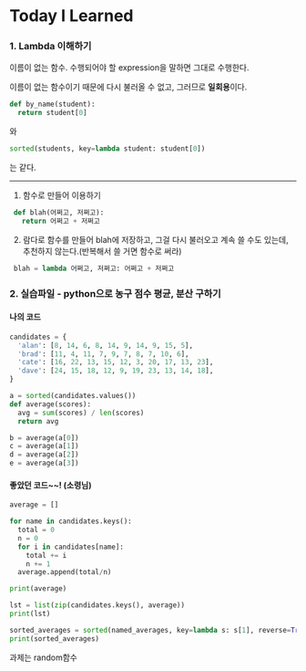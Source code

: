 # Today I Learned

### 1. Lambda 이해하기
이름이 없는 함수. 수행되어야 할 expression을 말하면 그대로 수행한다.

이름이 없는 함수이기 때문에 다시 불러올 수 없고, 그러므로 **일회용**이다.
~~~python
def by_name(student):
  return student[0]
~~~ 
와 
~~~python
sorted(students, key=lambda student: student[0])
~~~ 
는 같다.

----

1. 함수로 만들어 이용하기
~~~python
 def blah(어쩌고, 저쩌고):
   return 어쩌고 + 저쩌고
~~~
2. 람다로 함수를 만들어 blah에 저장하고, 그걸 다시 불러오고 계속 쓸 수도 있는데, 추천하지 않는다.(반복해서 쓸 거면 함수로 써라)
~~~python
 blah = lambda 어쩌고, 저쩌고: 어쩌고 + 저쩌고
~~~ 


### 2. 실습파일 - python으로 농구 점수 평균, 분산 구하기

#### 나의 코드
~~~python
candidates = {
  'alan': [8, 14, 6, 8, 14, 9, 14, 9, 15, 5],
  'brad': [11, 4, 11, 7, 9, 7, 8, 7, 10, 6],
  'cate': [16, 22, 13, 15, 12, 3, 20, 17, 13, 23],
  'dave': [24, 15, 18, 12, 9, 19, 23, 13, 14, 18],
}

a = sorted(candidates.values())
def average(scores):
  avg = sum(scores) / len(scores)
  return avg

b = average(a[0])
c = average(a[1])
d = average(a[2])
e = average(a[3])
~~~

#### 좋았던 코드~~! (소령님)
~~~python
average = []

for name in candidates.keys():
  total = 0
  n = 0
  for i in candidates[name]:
    total += i
    n += 1
  average.append(total/n)

print(average)

lst = list(zip(candidates.keys(), average))
print(lst)

sorted_averages = sorted(named_averages, key=lambda s: s[1], reverse=True)
print(sorted_averages)
~~~

과제는 random함수 

